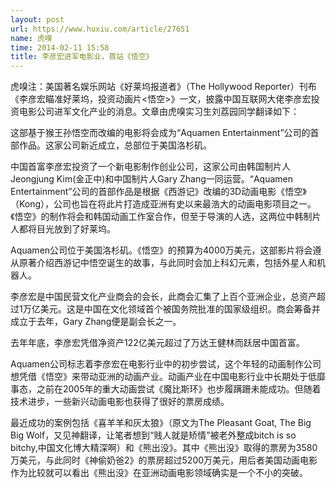 ```yaml
---
layout: post
url: https://www.huxiu.com/article/27651
name: 虎嗅
time: 2014-02-11 15:58
title: 李彦宏进军电影业，首站《悟空》
---
```

虎嗅注：美国著名娱乐网站《好莱坞报道者》（The Hollywood Reporter）刊布《李彦宏瞄准好莱坞，投资动画片<悟空>》一文，披露中国互联网大佬李彦宏投资电影公司进军文化产业的消息。文章由虎嗅实习生刘荔园同学翻译如下：

这部基于猴王孙悟空而改编的电影将会成为“Aquamen Entertainment”公司的首部作品。这家公司新近成立，总部位于美国洛杉矶。

中国首富李彦宏投资了一个新电影制作创业公司，这家公司由韩国制片人Jeongjung Kim(金正中)和中国制片人Gary Zhang一同运营。“Aquamen Entertainment”公司的首部作品是根据《西游记》改编的3D动画电影《悟空》（Kong），公司也旨在将此片打造成亚洲有史以来最浩大的动画电影项目之一。《悟空》的制作将会和韩国动画工作室合作，但至于导演的人选，这两位中韩制片人都将目光放到了好莱坞。

Aquamen公司位于美国洛杉矶。《悟空》的预算为4000万美元，这部影片将会遵从原著介绍西游记中悟空诞生的故事，与此同时会加上科幻元素，包括外星人和机器人。

李彦宏是中国民营文化产业商会的会长，此商会汇集了上百个亚洲企业，总资产超过1万亿美元。这是中国在文化领域首个被国务院批准的国家级组织。商会筹备并成立于去年，Gary Zhang便是副会长之一。

去年年底，李彦宏凭借净资产122亿美元超过了万达王健林而跃居中国首富。

Aquamen公司标志着李彦宏在电影行业中的初步尝试，这个年轻的动画制作公司想凭借《悟空》来带动亚洲的动画产业。动画产业在中国电影行业中长期处于低靡事态，之前在2005年的重大动画尝试《魔比斯环》也步履蹒跚未能成功。但随着技术进步，一些新兴动画电影也获得了很好的票房成绩。

最近成功的案例包括《喜羊羊和灰太狼》（原文为The Pleasant Goat, The Big Big Wolf，又见神翻译，让笔者想到“贱人就是矫情”被老外整成bitch is so bitchy,中国文化博大精深啊）和《熊出没》。其中《熊出没》取得的票房为3580万美元，与此同时《神偷奶爸2》的票房超过5200万美元，用后者美国动画电影作为比较就可以看出《熊出没》在亚洲动画电影领域确实是一个不小的突破。


